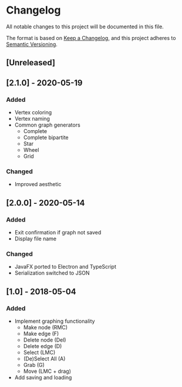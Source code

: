# Changelog
All notable changes to this project will be documented in this file.

The format is based on [Keep a Changelog](https://keepachangelog.com/en/1.0.0/),
and this project adheres to [Semantic Versioning](https://semver.org/spec/v2.0.0.html).

## [Unreleased]

## [2.1.0] - 2020-05-19
### Added
- Vertex coloring
- Vertex naming
- Common graph generators
  - Complete
  - Complete bipartite
  - Star
  - Wheel
  - Grid

### Changed
- Improved aesthetic

## [2.0.0] - 2020-05-14
### Added
- Exit confirmation if graph not saved
- Display file name

### Changed
- JavaFX ported to Electron and TypeScript
- Serialization switched to JSON

## [1.0] - 2018-05-04
### Added
- Implement graphing functionality
  - Make node (RMC)
  - Make edge (F)
  - Delete node (Del)
  - Delete edge (D)
  - Select (LMC)
  - (De)Select All (A)
  - Grab (G)
  - Move (LMC + drag)
- Add saving and loading

